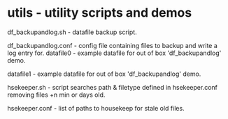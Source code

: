 utils - utility scripts and demos
=====
df_backupandlog.sh - datafile backup script.

df_backupandlog.conf - config file containing files to backup and write a log entry for.
datafile0 - example datafile for out of box 'df_backupandlog' demo.

datafile1 - example datafile for out of box 'df_backupandlog' demo.

hsekeeper.sh - script searches path & filetype defined in hsekeeper.conf removing files +n min or days old.

hsekeeper.conf - list of paths to housekeep for stale old files.

